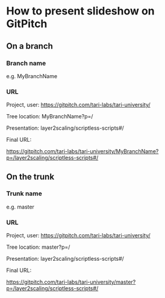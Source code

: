 # How to present slideshow on GitPitch

## On a branch
### Branch name 
e.g. MyBranchName

### URL
Project, user:   https://gitpitch.com/tari-labs/tari-university/

Tree location:   MyBranchName?p=/

Presentation:    layer2scaling/scriptless-scripts#/

Final URL:

https://gitpitch.com/tari-labs/tari-university/MyBranchName?p=/layer2scaling/scriptless-scripts#/

## On the trunk
### Trunk name
e.g. master
### URL
Project, user:   https://gitpitch.com/tari-labs/tari-university/

Tree location:   master?p=/

Presentation:    layer2scaling/scriptless-scripts#/

Final URL:

https://gitpitch.com/tari-labs/tari-university/master?p=/layer2scaling/scriptless-scripts#/
